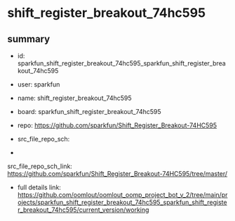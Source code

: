 # shift_register_breakout_74hc595
 
## summary 
* id: sparkfun_shift_register_breakout_74hc595_sparkfun_shift_register_breakout_74hc595
* user: sparkfun
* name: shift_register_breakout_74hc595
* board: sparkfun_shift_register_breakout_74hc595
* repo: https://github.com/sparkfun/Shift_Register_Breakout-74HC595



* src_file_repo_sch: 
*
 src_file_repo_sch_link: https://github.com/sparkfun/Shift_Register_Breakout-74HC595/tree/master/
* full details link: https://github.com/oomlout/oomlout_oomp_project_bot_v_2/tree/main/projects/sparkfun_shift_register_breakout_74hc595_sparkfun_shift_register_breakout_74hc595/current_version/working  






